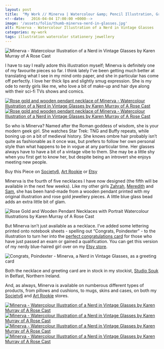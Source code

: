 ```yaml
---
layout: post
title:  "My Work // Minerva | Watercolour &amp; Pencil Illustration, Greeting Card &amp; Wooden Necklace"
<!--date:   2016-04-04 17:00:00 +0000-->
image: '/assets/folio/thumb-minerva-nerd-in-glasses.jpg'
alt: Minerva - Watercolour Illustration of a Nerd in Vintage Glasses
categories: my-work
tags: illustration watercolor stationery jewellery
---
```



![Minerva - Watercolour Illustration of a Nerd in Vintage Glasses by Karen Murray of A Rose Cast](/assets/folio/portraits/minerva-nerd-in-glasses.jpg "Minerva - Watercolour Illustration of a Nerd in Vintage Glasses by Karen Murray of @arosecast")

I have to say I really adore this illustration myself; Minerva is definitely one of my favourite pieces so far. I think lately I’ve been getting much better at translating what I see in my mind onto paper, and she in particular has come off perfectly. I love her thick lips and slightly smug expression. She is my ode to nerdy girls like me, who love a bit of make-up and hair dye along with their sci-fi TVs shows and comics.

<div class="row">
	<div class="col-md-6">
		<a href="https://www.etsy.com/listing/288122435/rose-gold-walnut-wood-pendant-necklace" title="Rose gold and wooden pendant necklace of Minerva - Watercolour Illustration of a Nerd in Vintage Glasses by Karen Murray of A Rose Cast"><img src="/assets/folio/portraits/necklace-nerd-minerva.jpg" alt="Rose gold and wooden pendant necklace of Minerva - Watercolour Illustration of a Nerd in Vintage Glasses by Karen Murray of A Rose Cast" title="Rose gold and wooden pendant necklace of Minerva - Watercolour Illustration of a Nerd in Vintage Glasses by Karen Murray of @arosecast"></a>
	</div>
	<div class="col-md-6">
		<a href="https://www.etsy.com/listing/288122435/rose-gold-walnut-wood-pendant-necklace" title="Rose gold and wooden pendant necklace of Minerva - Watercolour Illustration of a Nerd in Vintage Glasses by Karen Murray of A Rose Cast"><img src="/assets/blog/2016-03/minerva-glasses-rose-gold-wooden-necklace.jpg" alt="Rose gold and wooden pendant necklace of Minerva - Watercolour Illustration of a Nerd in Vintage Glasses by Karen Murray of A Rose Cast" title="Rose gold and wooden pendant necklace of Minerva - Watercolour Illustration of a Nerd in Vintage Glasses by Karen Murray of @arosecast"></a>
	</div>
</div>

So who is Minerva? Named after the Roman goddess of wisdom, she is your modern geek girl. She watches Star Trek: TNG and Buffy repeats, while boning up on a bit of medieval history. She knows ombre hair probably isn’t quite as fashionable as it once was, but prefers to follow her own personal style than what happens to be in vogue at any particular time. Her glasses always have to have a bit of a vintage vibe to them. She may be a little shy when you first get to know her, but despite being an introvert she enjoys meeting new people.

<div class="highlight">
	Buy <span class="the">this</span> Piece <span class="the">on</span> <a href="https://society6.com/product/nerdy-blue-haired-minerva-in-vintage-glasses_print#1=45" title="Minerva - Watercolour Illustration of a Nerd in Vintage Glasses by Karen Murray of A Rose Cast on Society6">Society6</a>, <a href="http://artrookie.co.uk/ARoseCast" title="Minerva - Watercolour Illustration of a Nerd in Vintage Glasses by Karen Murray of A Rose Cast on Art Rookie">Art Rookie</a> <span class="the">or</span> <a href="https://www.etsy.com/shop/ARoseCast/search?search_query=minerva" title="Minerva - Watercolour Illustration of a Nerd in Vintage Glasses by Karen Murray of A Rose Cast on Etsy">Etsy</a>
</div>

Minerva is the fourth of five necklaces I have now designed (the fifth will be available in the next few weeks). Like my other girls [Zahrah](/my-work/2015/12/08/zahrah-portrait-illustration.html), [Meredith](/my-work/2016/01/26/meredith-portrait-illustration.html) and [Sam](/my-work/2016/03/07/90s-grunge-girl-sam.html), she has been hand-made from a wooden pendant printed with my original illustration and rose gold jewellery pieces. A little blue glass bead adds an extra little bit of glam.

![Rose Gold and Wooden Pendant Necklaces with Portrait Watercolour Illustrations by Karen Murray of A Rose Cast](/assets/blog/2016-03/rose-gold-wooden-pendant-necklaces.jpg "Rose Gold and Wooden Pendant Necklaces with Portrait Watercolour Illustrations by Karen Murray of @arosecast")

But Minerva isn’t just available as a necklace. I’ve added some lettering printed onto notebook sheets - spelling out “Congrats, Poindexter" - to the illustration to turn her into the [perfect congratulations card](https://www.etsy.com/listing/288123381/congrats-poindexter-greeting-card) for those who have just passed an exam or gained a qualification. You can get this version of my nerdy blue-haired girl over on my [Etsy store](https://www.etsy.com/listing/288123381/congrats-poindexter-greeting-card).

![Congrats, Poindexter - Minerva, a Nerd in Vintage Glasses, as a greeting card](/assets/folio/portraits/minerva-congrats-poindexter-greeting-card.jpg "Congrats, Poindexter - Minerva, a Nerd in Vintage Glasses, as a greeting card / stationery for passing exams / tests by Karen Murray of @arosecast")

Both the necklace and greeting card are in stock in my stockist, [Studio Souk](/my-work/2016/03/24/studio-souk.html) in Belfast, Northern Ireland.

And, as always, Minerva is available on numberous different types of products, from pillows and cushions, to mugs, skins and cases, on both my [Society6](https://society6.com/product/nerdy-blue-haired-minerva-in-vintage-glasses_print#1=45) and [Art Rookie](http://artrookie.co.uk/ARoseCast) stores.

<div class="row">
	<div class="col-md-6">
		<a href="https://society6.com/product/nerdy-blue-haired-minerva-in-vintage-glasses_print#1=45" title="Buy Minerva, a Nerd in Vintage Glasses, as a range of products on my Society6 Store"><img src="/assets/blog/2016-04/society6-minerva-nerd-in-glasses-pillows.jpg" alt="Minerva - Watercolour Illustration of a Nerd in Vintage Glasses by Karen Murray of A Rose Cast" title="Pillow of Minerva - Watercolour Illustration of a Nerd in Vintage Glasses by Karen Murray of @arosecast"></a>
	</div>
	<div class="col-md-6">
		<a href="https://society6.com/product/nerdy-blue-haired-minerva-in-vintage-glasses_print#1=45" title="Buy Minerva, a Nerd in Vintage Glasses, as a range of products on my Society6 Store"><img src="/assets/blog/2016-04/society6-minerva-nerd-in-glasses-phone-skins.jpg" alt="Minerva - Watercolour Illustration of a Nerd in Vintage Glasses by Karen Murray of A Rose Cast" title="iPhone Skin of Minerva - Watercolour Illustration of a Nerd in Vintage Glasses by Karen Murray of @arosecast"></a>
	</div>
</div>
<div class="row">
	<div class="col-md-6">
		<a href="https://society6.com/product/nerdy-blue-haired-minerva-in-vintage-glasses_print#1=45" title="Buy Minerva, a Nerd in Vintage Glasses, as a range of products on my Society6 Store"><img src="/assets/blog/2016-04/society6-minerva-nerd-in-glasses-mugs.jpg" alt="Minerva - Watercolour Illustration of a Nerd in Vintage Glasses by Karen Murray of A Rose Cast" title="Mug of Minerva - Watercolour Illustration of a Nerd in Vintage Glasses by Karen Murray of @arosecast"></a>
	</div>
	<div class="col-md-6">
		<a href="https://society6.com/product/nerdy-blue-haired-minerva-in-vintage-glasses_print#1=45" title="Buy Minerva, a Nerd in Vintage Glasses, as a range of products on my Society6 Store"><img src="/assets/blog/2016-04/society6-minerva-nerd-in-glasses-bags.jpg" alt="Minerva - Watercolour Illustration of a Nerd in Vintage Glasses by Karen Murray of A Rose Cast" title="Tote Bag of Minerva - Watercolour Illustration of a Nerd in Vintage Glasses by Karen Murray of @arosecast"></a>
	</div>
</div>